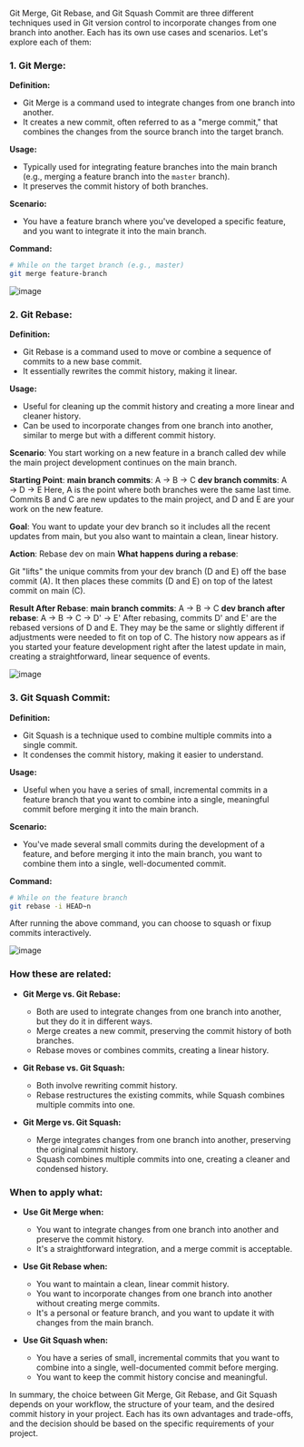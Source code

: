 Git Merge, Git Rebase, and Git Squash Commit are three different techniques used in Git version control to incorporate changes from one branch into another. Each has its own use cases and scenarios. Let's explore each of them:

### 1. Git Merge:

**Definition:**
- Git Merge is a command used to integrate changes from one branch into another.
- It creates a new commit, often referred to as a "merge commit," that combines the changes from the source branch into the target branch.

**Usage:**
- Typically used for integrating feature branches into the main branch (e.g., merging a feature branch into the `master` branch).
- It preserves the commit history of both branches.

**Scenario:**
- You have a feature branch where you've developed a specific feature, and you want to integrate it into the main branch.

**Command:**
```bash
# While on the target branch (e.g., master)
git merge feature-branch
```


![image](https://github.com/discover-devops/DevOps_Workbook/assets/53135263/2934676e-3e14-450a-9e4a-8fc8ffcda56e)


### 2. Git Rebase:

**Definition:**
- Git Rebase is a command used to move or combine a sequence of commits to a new base commit.
- It essentially rewrites the commit history, making it linear.

**Usage:**
- Useful for cleaning up the commit history and creating a more linear and cleaner history.
- Can be used to incorporate changes from one branch into another, similar to merge but with a different commit history.

**Scenario**:
You start working on a new feature in a branch called dev while the main project development continues on the main branch.

**Starting Point**:
**main branch commits**: A → B → C
**dev branch commits**: A → D → E
Here, A is the point where both branches were the same last time. Commits B and C are new updates to the main project, and D and E are your work on the new feature.

**Goal**:
You want to update your dev branch so it includes all the recent updates from main, but you also want to maintain a clean, linear history.

**Action**: Rebase dev on main
**What happens during a rebase**:

Git "lifts" the unique commits from your dev branch (D and E) off the base commit (A).
It then places these commits (D and E) on top of the latest commit on main (C).

**Result After Rebase**:
**main branch commits**: A → B → C
**dev branch after rebase**: A → B → C → D' → E'
After rebasing, commits D' and E' are the rebased versions of D and E. They may be the same or slightly different if adjustments were needed to fit on top of C. The history now appears as if you started your feature development right after the latest update in main, creating a straightforward, linear sequence of events.


![image](https://github.com/discover-devops/DevOps_Workbook/assets/53135263/0ade2d04-f651-4df8-a6db-71a45f7f2837)



### 3. Git Squash Commit:

**Definition:**
- Git Squash is a technique used to combine multiple commits into a single commit.
- It condenses the commit history, making it easier to understand.

**Usage:**
- Useful when you have a series of small, incremental commits in a feature branch that you want to combine into a single, meaningful commit before merging it into the main branch.

**Scenario:**
- You've made several small commits during the development of a feature, and before merging it into the main branch, you want to combine them into a single, well-documented commit.

**Command:**
```bash
# While on the feature branch
git rebase -i HEAD~n
```
After running the above command, you can choose to squash or fixup commits interactively.

![image](https://github.com/discover-devops/DevOps_Workbook/assets/53135263/85ab8478-beca-4638-89d5-81383ca37b16)



### How these are related:

- **Git Merge vs. Git Rebase:**
  - Both are used to integrate changes from one branch into another, but they do it in different ways.
  - Merge creates a new commit, preserving the commit history of both branches.
  - Rebase moves or combines commits, creating a linear history.

- **Git Rebase vs. Git Squash:**
  - Both involve rewriting commit history.
  - Rebase restructures the existing commits, while Squash combines multiple commits into one.

- **Git Merge vs. Git Squash:**
  - Merge integrates changes from one branch into another, preserving the original commit history.
  - Squash combines multiple commits into one, creating a cleaner and condensed history.

### When to apply what:

- **Use Git Merge when:**
  - You want to integrate changes from one branch into another and preserve the commit history.
  - It's a straightforward integration, and a merge commit is acceptable.

- **Use Git Rebase when:**
  - You want to maintain a clean, linear commit history.
  - You want to incorporate changes from one branch into another without creating merge commits.
  - It's a personal or feature branch, and you want to update it with changes from the main branch.

- **Use Git Squash when:**
  - You have a series of small, incremental commits that you want to combine into a single, well-documented commit before merging.
  - You want to keep the commit history concise and meaningful.

In summary, the choice between Git Merge, Git Rebase, and Git Squash depends on your workflow, the structure of your team, and the desired commit history in your project. Each has its own advantages and trade-offs, and the decision should be based on the specific requirements of your project.
